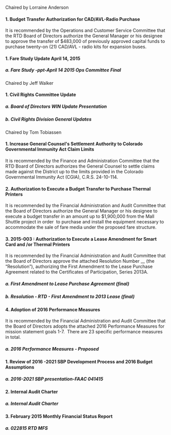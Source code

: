 Chaired by Lorraine Anderson

#### 1. Budget Transfer Authorization for CAD/AVL-Radio Purchase

It is recommended by the Operations and Customer Service Committee that the RTD Board of Directors authorize the General Manager or his designee to approve the transfer of $483,000 of previously approved capital funds to purchase twenty-on (21) CAD/AVL - radio kits for expansion buses.

#### 1. Fare Study Update April 14, 2015

##### a. Fare Study -ppt-April 14 2015 Ops Committee Final

Chaired by Jeff Walker

#### 1. Civil Rights Committee Update

##### a. Board of Directors WIN Update Presentation

##### b. Civil Rights Division General Updates

Chaired by Tom Tobiassen

#### 1. Increase General Counsel's Settlement Authority to Colorado Governmental Immunity Act Claim Limits

It is recommended by the Finance and Administration Committee that the RTD Board of Directors authorizes the General Counsel to settle claims made against the District up to the limits provided in the Colorado Governmental Immunity Act (CGIA), C.R.S. 24-10-114.

#### 2. Authorization to Execute a Budget Transfer to Purchase Thermal Printers

It is recommended by the Financial Administration and Audit Committee that the Board of Directors authorize the General Manager or his designee to execute a budget transfer in an amount up to $1,900,000 from the Mall Shuttle project in order  to purchase and install the equipment necessary to accommodate the sale of fare media under the proposed fare structure.

#### 3. 2015-003 : Authorization to Execute a Lease Amendment for Smart Card and /or Thermal Printers

It is recommended by the Financial Administration and Audit Committee that the Board of Directors approve the attached Resolution Number __ (the “Resolution”), authorizing the First Amendment to the Lease Purchase Agreement related to the Certificates of Participation, Series 2013A.

##### a. First Amendment to Lease Purchase Agreement (final)

##### b. Resolution - RTD - First Amendment to 2013 Lease (final)

#### 4. Adoption of 2016 Performance Measures

It is recommended by the Financial Administration and Audit Committee that the Board of Directors adopts the attached 2016 Performance Measures for mission statement goals 1-7.  There are 23 specific performance measures in total.

##### a. 2016 Performance Measures - Proposed

#### 1. Review of 2016 -2021 SBP Development Process and 2016 Budget Assumptions

##### a. 2016-2021 SBP presentation-FAAC 041415

#### 2. Internal Audit Charter

##### a. Internal Audit Charter

#### 3. February 2015 Monthly Financial Status Report

##### a. 022815 RTD MFS